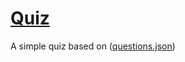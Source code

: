 # [Quiz](https://visnowden.github.io/quiz)

A simple quiz based on ([questions.json](questions.json))
